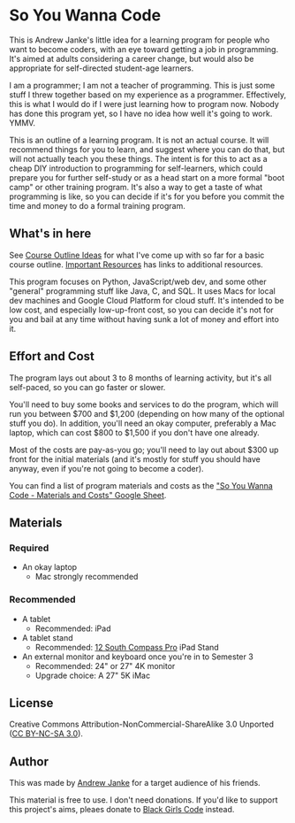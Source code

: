 # So You Wanna Code

This is Andrew Janke's little idea for a learning program for people who want to become coders, with an eye toward getting a job in programming.
It's aimed at adults considering a career change, but would also be appropriate for self-directed student-age learners.

I am a programmer; I am not a teacher of programming.
This is just some stuff I threw together based on my experience as a programmer.
Effectively, this is what I would do if I were just learning how to program now.
Nobody has done this program yet, so I have no idea how well it's going to work.
YMMV.

This is an outline of a learning program.
It is not an actual course.
It will recommend things for you to learn, and suggest where you can do that, but will not actually teach you these things.
The intent is for this to act as a cheap DIY introduction to programming for self-learners, which could prepare you for further self-study or as a head start on a more formal "boot camp" or other training program.
It's also a way to get a taste of what programming is like, so you can decide if it's for you before you commit the time and money to do a formal training program.

## What's in here

See [Course Outline Ideas](course-outline-ideas.html) for what I've come up with so far for a basic course outline.
[Important Resources](ImportantResources.html) has links to additional resources.

This program focuses on Python, JavaScript/web dev, and some other "general" programming stuff like Java, C, and SQL. It uses Macs for local dev machines and Google Cloud Platform for cloud stuff. It's intended to be low cost, and especially low-up-front cost, so you can decide it's not for you and bail at any time without having sunk a lot of money and effort into it.

## Effort and Cost

The program lays out about 3 to 8 months of learning activity, but it's all self-paced, so you can go faster or slower.

You'll need to buy some books and services to do the program, which will run you between $700 and $1,200 (depending on how many of the optional stuff you do).
In addition, you'll need an okay computer, preferably a Mac laptop, which can cost $800 to $1,500 if you don't have one already.

Most of the costs are pay-as-you go; you'll need to lay out about $300 up front for the initial materials (and it's mostly for stuff you should have anyway, even if you're not going to become a coder).

You can find a list of program materials and costs as the ["So You Wanna Code - Materials and Costs" Google Sheet](https://docs.google.com/spreadsheets/d/1CVBE83diSe63xbfDdTgHKiyhSbVYcnAWUjlKcRUs_OQ/edit?usp=sharing).

## Materials

### Required

* An okay laptop
  * Mac strongly recommended

### Recommended

* A tablet
  * Recommended: iPad
* A tablet stand
  * Recommended: [12 South Compass Pro](https://www.twelvesouth.com/products/compass-pro) iPad Stand
* An external monitor and keyboard once you're in to Semester 3
  * Recommended: 24" or 27" 4K monitor
  * Upgrade choice: A 27" 5K iMac

## License

Creative Commons Attribution-NonCommercial-ShareAlike 3.0 Unported ([CC BY-NC-SA 3.0](https://creativecommons.org/licenses/by-nc-sa/3.0/)).

## Author

This was made by [Andrew Janke](https://apjanke.net) for a target audience of his friends.

This material is free to use.
I don't need donations.
If you'd like to support this project's aims, pleaes donate to [Black Girls Code](https://www.blackgirlscode.com/) instead.